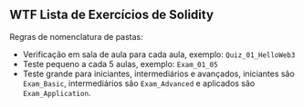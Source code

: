 ## WTF Lista de Exercícios de Solidity

Regras de nomenclatura de pastas:
- Verificação em sala de aula para cada aula, exemplo: `Quiz_01_HelloWeb3`
- Teste pequeno a cada 5 aulas, exemplo: `Exam_01_05`
- Teste grande para iniciantes, intermediários e avançados, iniciantes são `Exam_Basic`, intermediários são `Exam_Advanced` e aplicados são `Exam_Application`.